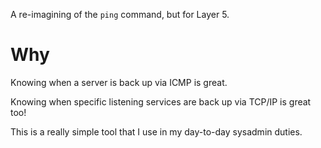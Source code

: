 A re-imagining of the `ping` command, but for Layer 5.

# Why

Knowing when a server is back up via ICMP is great. 

Knowing when specific listening services are back up via TCP/IP is great too!

This is a really simple tool that I use in my day-to-day sysadmin duties. 
